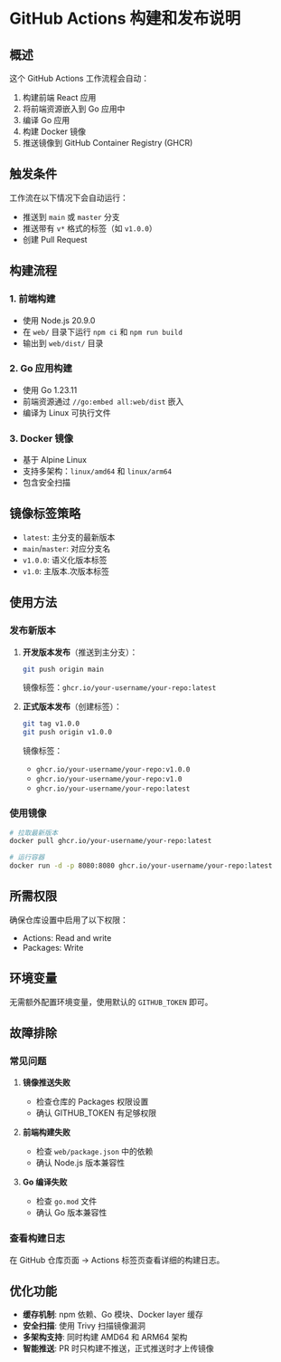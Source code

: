 # GitHub Actions 构建和发布说明

## 概述

这个 GitHub Actions 工作流程会自动：
1. 构建前端 React 应用
2. 将前端资源嵌入到 Go 应用中
3. 编译 Go 应用
4. 构建 Docker 镜像
5. 推送镜像到 GitHub Container Registry (GHCR)

## 触发条件

工作流在以下情况下会自动运行：
- 推送到 `main` 或 `master` 分支
- 推送带有 `v*` 格式的标签（如 `v1.0.0`）
- 创建 Pull Request

## 构建流程

### 1. 前端构建
- 使用 Node.js 20.9.0
- 在 `web/` 目录下运行 `npm ci` 和 `npm run build`
- 输出到 `web/dist/` 目录

### 2. Go 应用构建
- 使用 Go 1.23.11
- 前端资源通过 `//go:embed all:web/dist` 嵌入
- 编译为 Linux 可执行文件

### 3. Docker 镜像
- 基于 Alpine Linux
- 支持多架构：`linux/amd64` 和 `linux/arm64`
- 包含安全扫描

## 镜像标签策略

- `latest`: 主分支的最新版本
- `main`/`master`: 对应分支名
- `v1.0.0`: 语义化版本标签
- `v1.0`: 主版本.次版本标签

## 使用方法

### 发布新版本

1. **开发版本发布**（推送到主分支）：
   ```bash
   git push origin main
   ```
   镜像标签：`ghcr.io/your-username/your-repo:latest`

2. **正式版本发布**（创建标签）：
   ```bash
   git tag v1.0.0
   git push origin v1.0.0
   ```
   镜像标签：
   - `ghcr.io/your-username/your-repo:v1.0.0`
   - `ghcr.io/your-username/your-repo:v1.0`
   - `ghcr.io/your-username/your-repo:latest`

### 使用镜像

```bash
# 拉取最新版本
docker pull ghcr.io/your-username/your-repo:latest

# 运行容器
docker run -d -p 8080:8080 ghcr.io/your-username/your-repo:latest
```

## 所需权限

确保仓库设置中启用了以下权限：
- Actions: Read and write
- Packages: Write

## 环境变量

无需额外配置环境变量，使用默认的 `GITHUB_TOKEN` 即可。

## 故障排除

### 常见问题

1. **镜像推送失败**
   - 检查仓库的 Packages 权限设置
   - 确认 GITHUB_TOKEN 有足够权限

2. **前端构建失败**
   - 检查 `web/package.json` 中的依赖
   - 确认 Node.js 版本兼容性

3. **Go 编译失败**
   - 检查 `go.mod` 文件
   - 确认 Go 版本兼容性

### 查看构建日志

在 GitHub 仓库页面 → Actions 标签页查看详细的构建日志。

## 优化功能

- **缓存机制**: npm 依赖、Go 模块、Docker layer 缓存
- **安全扫描**: 使用 Trivy 扫描镜像漏洞
- **多架构支持**: 同时构建 AMD64 和 ARM64 架构
- **智能推送**: PR 时只构建不推送，正式推送时才上传镜像 